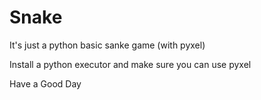 # Snake
It's just a python basic sanke game (with pyxel)

Install a python executor
and make sure you can use pyxel

Have a Good Day
